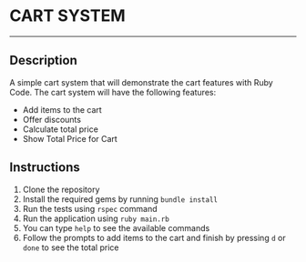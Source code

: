 # CART SYSTEM

---

## Description

A simple cart system that will demonstrate the cart features with Ruby Code.
The cart system will have the following features:
- Add items to the cart
- Offer discounts
- Calculate total price
- Show Total Price for Cart


## Instructions
1. Clone the repository
2. Install the required gems by running `bundle install`
3. Run the tests using `rspec` command
4. Run the application using `ruby main.rb`
5. You can type `help` to see the available commands
6. Follow the prompts to add items to the cart and finish by pressing `d` or `done` to see the total price
